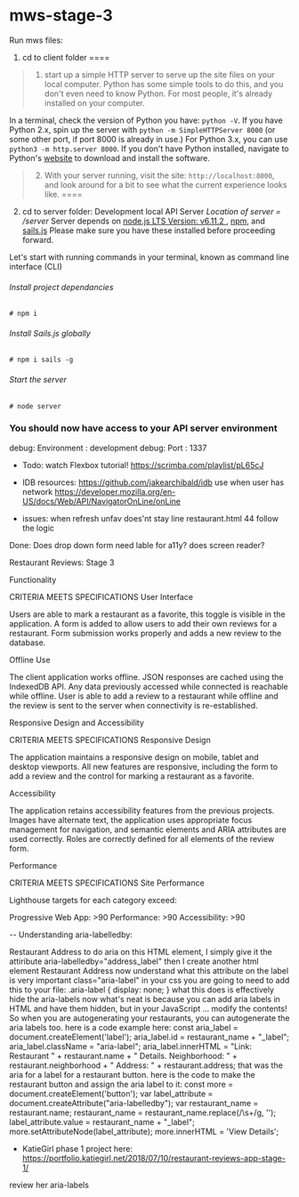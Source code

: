 # mws-stage-3
Run mws files:
1) cd to client folder
====
> 1. start up a simple HTTP server to serve up the site files on your local computer. Python has some simple tools to do this, and you don't even need to know Python. For most people, it's already installed on your computer. 

In a terminal, check the version of Python you have: `python -V`. If you have Python 2.x, spin up the server with `python -m SimpleHTTPServer 8000` (or some other port, if port 8000 is already in use.) For Python 3.x, you can use `python3 -m http.server 8000`. If you don't have Python installed, navigate to Python's [website](https://www.python.org/) to download and install the software.

> 2. With your server running, visit the site: `http://localhost:8000`, and look around for a bit to see what the current experience looks like.
====

2) cd to server folder: Development local API Server
_Location of server = /server_
Server depends on [node.js LTS Version: v6.11.2 ](https://nodejs.org/en/download/), [npm](https://www.npmjs.com/get-npm), and [sails.js](http://sailsjs.com/)
Please make sure you have these installed before proceeding forward.

Let's start with running commands in your terminal, known as command line interface (CLI)

###### Install project dependancies
```Install project dependancies
# npm i
```
###### Install Sails.js globally
```Install sails global
# npm i sails -g
```
###### Start the server
```Start server
# node server
```
### You should now have access to your API server environment
debug: Environment : development
debug: Port        : 1337









- Todo: watch Flexbox tutorial! https://scrimba.com/playlist/pL65cJ
- IDB resources: https://github.com/jakearchibald/idb use when user has network https://developer.mozilla.org/en-US/docs/Web/API/NavigatorOnLine/onLine

- issues: when refresh unfav does'nt stay line restaurant.html 44 follow the logic

Done: 
Does drop down form need lable for a11y?  does screen reader? 


Restaurant Reviews: Stage 3

Functionality

CRITERIA
MEETS SPECIFICATIONS
User Interface

Users are able to mark a restaurant as a favorite, this toggle is visible in the application. A form is added to allow users to add their own reviews for a restaurant. Form submission works properly and adds a new review to the database.

Offline Use

The client application works offline. JSON responses are cached using the IndexedDB API. Any data previously accessed while connected is reachable while offline. User is able to add a review to a restaurant while offline and the review is sent to the server when connectivity is re-established.

Responsive Design and Accessibility

CRITERIA
MEETS SPECIFICATIONS
Responsive Design

The application maintains a responsive design on mobile, tablet and desktop viewports. All new features are responsive, including the form to add a review and the control for marking a restaurant as a favorite.

Accessibility

The application retains accessibility features from the previous projects. Images have alternate text, the application uses appropriate focus management for navigation, and semantic elements and ARIA attributes are used correctly. Roles are correctly defined for all elements of the review form.

Performance

CRITERIA
MEETS SPECIFICATIONS
Site Performance

Lighthouse targets for each category exceed:

Progressive Web App: >90
Performance: >90
Accessibility: >90


-- 
Understanding aria-labelledby:

<p id="restaurant-address" tabindex="0" aria-labelledby="address_label"></p>
       <label id="address_label" class="aria-label">Restaurant Address</label>
to do aria on this HTML element, I simply give it the attiribute aria-labelledby="address_label"
then I create another html element
<label id="address_label" class="aria-label">Restaurant Address</label>
now understand what this attribute on the label is very important class="aria-label"
in your css you are going to need to add this to your file:
.aria-label {
 display: none;
}
what this does is effectively hide the aria-labels
now what's neat is because you can add aria labels in HTML and have them hidden, but in your JavaScript ... modify the contents! So when you are autogenerating your restaurants, you can autogenerate the aria labels too.
here is a code example here:
const aria_label = document.createElement('label');
 aria_label.id = restaurant_name + "_label";
 aria_label.className = "aria-label";
 aria_label.innerHTML = "Link: Restaurant " + restaurant.name + " Details. Neighborhood: " + restaurant.neighborhood + " Address: " + restaurant.address;
that was the aria for a label for a restaurant button. here is the code to make the restaurant button and assign the aria label to it:
const more = document.createElement('button');
 var label_attribute = document.createAttribute("aria-labelledby");
 var restaurant_name = restaurant.name;
 restaurant_name = restaurant_name.replace(/\s+/g, '');
 label_attribute.value = restaurant_name + "_label";
 more.setAttributeNode(label_attribute);
 more.innerHTML = 'View Details';


 - KatieGirl phase 1 project here: https://portfolio.katiegirl.net/2018/07/10/restaurant-reviews-app-stage-1/

 review her aria-labels
